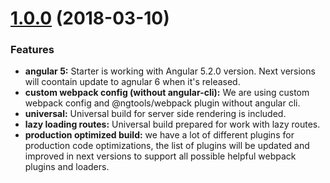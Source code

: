 
<a name="1.0.0"></a>
# [1.0.0](https://github.com/DevTeamHub/angular-webpack-boilerplate/compare/0.0.1...1.0.0) (2018-03-10)

### Features

* **angular 5:** Starter is working with Angular 5.2.0 version. Next versions will coontain update to agnular 6 when it's released.
* **custom webpack config (without angular-cli):** We are using custom webpack config and @ngtools/webpack plugin without angular cli. 
* **universal:** Universal build for server side rendering is included. 
* **lazy loading routes:** Universal build prepared for work with lazy routes.    
* **production optimized build:** we have a lot of different plugins for production code optimizations, the list of plugins will be updated and improved in next versions to support all possible helpful webpack plugins and loaders.  